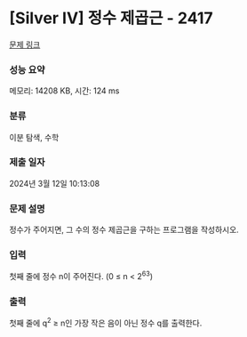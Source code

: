 # [Silver IV] 정수 제곱근 - 2417 

[문제 링크](https://www.acmicpc.net/problem/2417) 

### 성능 요약

메모리: 14208 KB, 시간: 124 ms

### 분류

이분 탐색, 수학

### 제출 일자

2024년 3월 12일 10:13:08

### 문제 설명

<p>정수가 주어지면, 그 수의 정수 제곱근을 구하는 프로그램을 작성하시오.</p>

### 입력 

 <p>첫째 줄에 정수 n이 주어진다. (0 ≤ n < 2<sup>63</sup>)</p>

### 출력 

 <p>첫째 줄에 q<sup>2</sup> ≥ n인 가장 작은 음이 아닌 정수 q를 출력한다.</p>

